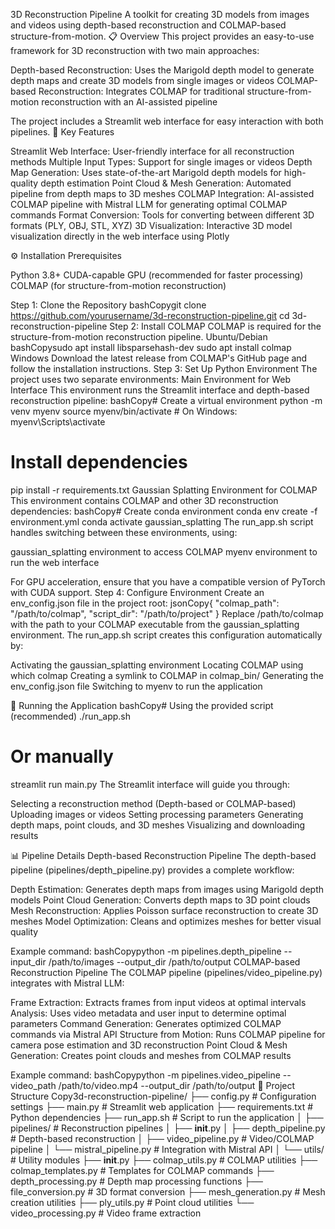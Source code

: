3D Reconstruction Pipeline
A toolkit for creating 3D models from images and videos using depth-based reconstruction and COLMAP-based structure-from-motion.
📋 Overview
This project provides an easy-to-use framework for 3D reconstruction with two main approaches:

Depth-based Reconstruction: Uses the Marigold depth model to generate depth maps and create 3D models from single images or videos
COLMAP-based Reconstruction: Integrates COLMAP for traditional structure-from-motion reconstruction with an AI-assisted pipeline

The project includes a Streamlit web interface for easy interaction with both pipelines.
🌟 Key Features

Streamlit Web Interface: User-friendly interface for all reconstruction methods
Multiple Input Types: Support for single images or videos
Depth Map Generation: Uses state-of-the-art Marigold depth models for high-quality depth estimation
Point Cloud & Mesh Generation: Automated pipeline from depth maps to 3D meshes
COLMAP Integration: AI-assisted COLMAP pipeline with Mistral LLM for generating optimal COLMAP commands
Format Conversion: Tools for converting between different 3D formats (PLY, OBJ, STL, XYZ)
3D Visualization: Interactive 3D model visualization directly in the web interface using Plotly

⚙️ Installation
Prerequisites

Python 3.8+
CUDA-capable GPU (recommended for faster processing)
COLMAP (for structure-from-motion reconstruction)

Step 1: Clone the Repository
bashCopygit clone https://github.com/yourusername/3d-reconstruction-pipeline.git
cd 3d-reconstruction-pipeline
Step 2: Install COLMAP
COLMAP is required for the structure-from-motion reconstruction pipeline.
Ubuntu/Debian
bashCopysudo apt install libsparsehash-dev
sudo apt install colmap
Windows
Download the latest release from COLMAP's GitHub page and follow the installation instructions.
Step 3: Set Up Python Environment
The project uses two separate environments:
Main Environment for Web Interface
This environment runs the Streamlit interface and depth-based reconstruction pipeline:
bashCopy# Create a virtual environment
python -m venv myenv
source myenv/bin/activate  # On Windows: myenv\Scripts\activate

# Install dependencies
pip install -r requirements.txt
Gaussian Splatting Environment for COLMAP
This environment contains COLMAP and other 3D reconstruction dependencies:
bashCopy# Create conda environment
conda env create -f environment.yml
conda activate gaussian_splatting
The run_app.sh script handles switching between these environments, using:

gaussian_splatting environment to access COLMAP
myenv environment to run the web interface

For GPU acceleration, ensure that you have a compatible version of PyTorch with CUDA support.
Step 4: Configure Environment
Create an env_config.json file in the project root:
jsonCopy{
    "colmap_path": "/path/to/colmap",
    "script_dir": "/path/to/project"
}
Replace /path/to/colmap with the path to your COLMAP executable from the gaussian_splatting environment.
The run_app.sh script creates this configuration automatically by:

Activating the gaussian_splatting environment
Locating COLMAP using which colmap
Creating a symlink to COLMAP in colmap_bin/
Generating the env_config.json file
Switching to myenv to run the application

🚀 Running the Application
bashCopy# Using the provided script (recommended)
./run_app.sh

# Or manually
streamlit run main.py
The Streamlit interface will guide you through:

Selecting a reconstruction method (Depth-based or COLMAP-based)
Uploading images or videos
Setting processing parameters
Generating depth maps, point clouds, and 3D meshes
Visualizing and downloading results

📊 Pipeline Details
Depth-based Reconstruction Pipeline
The depth-based pipeline (pipelines/depth_pipeline.py) provides a complete workflow:

Depth Estimation: Generates depth maps from images using Marigold depth models
Point Cloud Generation: Converts depth maps to 3D point clouds
Mesh Reconstruction: Applies Poisson surface reconstruction to create 3D meshes
Model Optimization: Cleans and optimizes meshes for better visual quality

Example command:
bashCopypython -m pipelines.depth_pipeline --input_dir /path/to/images --output_dir /path/to/output
COLMAP-based Reconstruction Pipeline
The COLMAP pipeline (pipelines/video_pipeline.py) integrates with Mistral LLM:

Frame Extraction: Extracts frames from input videos at optimal intervals
Analysis: Uses video metadata and user input to determine optimal parameters
Command Generation: Generates optimized COLMAP commands via Mistral API
Structure from Motion: Runs COLMAP pipeline for camera pose estimation and 3D reconstruction
Point Cloud & Mesh Generation: Creates point clouds and meshes from COLMAP results

Example command:
bashCopypython -m pipelines.video_pipeline --video_path /path/to/video.mp4 --output_dir /path/to/output
📁 Project Structure
Copy3d-reconstruction-pipeline/
├── config.py                   # Configuration settings
├── main.py                     # Streamlit web application
├── requirements.txt            # Python dependencies
├── run_app.sh                  # Script to run the application
│
├── pipelines/                  # Reconstruction pipelines
│   ├── __init__.py
│   ├── depth_pipeline.py       # Depth-based reconstruction
│   ├── video_pipeline.py       # Video/COLMAP pipeline
│   └── mistral_pipeline.py     # Integration with Mistral API
│
└── utils/                      # Utility modules
    ├── __init__.py
    ├── colmap_utils.py         # COLMAP utilities
    ├── colmap_templates.py     # Templates for COLMAP commands
    ├── depth_processing.py     # Depth map processing functions
    ├── file_conversion.py      # 3D format conversion
    ├── mesh_generation.py      # Mesh creation utilities
    ├── ply_utils.py            # Point cloud utilities
    └── video_processing.py     # Video frame extraction
